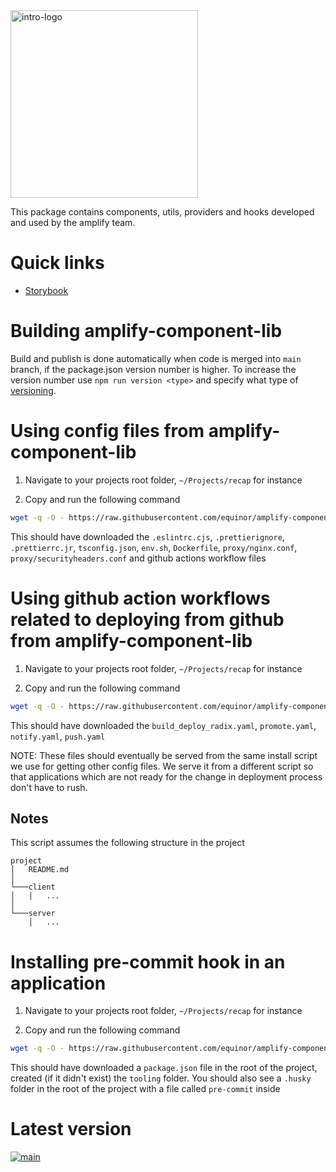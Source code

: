 
<img alt="intro-logo" src="https://raw.githubusercontent.com/equinor/amplify-component-lib/main/static/amplify_logo.png" width="300px" />

This package contains components, utils, providers and hooks developed and used by the amplify team.

# Quick links
- [Storybook](https://storybook-amplify-component-lib.app.radix.equinor.com/)

# Building amplify-component-lib

Build and publish is done automatically when code is merged into `main` branch, if the package.json version number is higher.
To increase the version number use `npm run version <type>` and specify what type of [versioning](https://github.com/theogravity/version-bump#quick-start-usage).

# Using config files from amplify-component-lib

1. Navigate to your projects root folder, `~/Projects/recap` for instance

2. Copy and run the following command
```bash
wget -q -O - https://raw.githubusercontent.com/equinor/amplify-component-lib/main/config/install.sh | bash
```


This should have downloaded the `.eslintrc.cjs`, `.prettierignore`, `.prettierrc.jr`, `tsconfig.json`, `env.sh`, `Dockerfile`, `proxy/nginx.conf`, `proxy/securityheaders.conf` and github actions workflow files

# Using github action workflows related to deploying from github from amplify-component-lib

1. Navigate to your projects root folder, `~/Projects/recap` for instance

2. Copy and run the following command
```bash
wget -q -O - https://raw.githubusercontent.com/equinor/amplify-component-lib/main/config/install-deployment-files.sh | bash
```

This should have downloaded the `build_deploy_radix.yaml`, `promote.yaml`, `notify.yaml`, `push.yaml`

NOTE: These files should eventually be served from the same install script we use for getting other config files. We serve it from a different script so that applications which are not ready for the change in deployment process don't have to rush.

## Notes

This script assumes the following structure in the project
```
project
│   README.md
│
└───client
│   |   ...
│   
└───server
    │   ...
```

# Installing pre-commit hook in an application

1. Navigate to your projects root folder, `~/Projects/recap` for instance

2. Copy and run the following command
```bash
wget -q -O - https://raw.githubusercontent.com/equinor/amplify-component-lib/main/config/precommit/install.sh | bash
```

This should have downloaded a `package.json` file in the root of the project, created (if it didn't exist) the `tooling` folder.
You should also see a `.husky` folder in the root of the project with a file called `pre-commit` inside

# Latest version
[![main](https://img.shields.io/npm/v/@equinor/amplify-component-lib?color=%23c3f3d2&label=%40equinor%2Famplify-component-lib&logo=npm&)](https://www.npmjs.com/package/@equinor/amplify-component-lib)